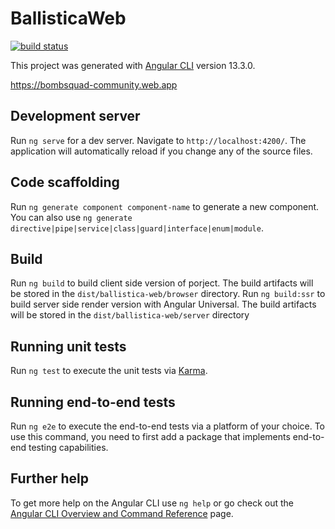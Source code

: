 # BallisticaWeb

[![build status](https://github.com/imayushsaini/ballistica-web/workflows/Build/badge.svg)](https://github.com/imayushsaini/ballistica-web/actions)

This project was generated with [Angular CLI](https://github.com/angular/angular-cli) version 13.3.0.

https://bombsquad-community.web.app

## Development server

Run `ng serve` for a dev server. Navigate to `http://localhost:4200/`. The application will automatically reload if you change any of the source files.

## Code scaffolding

Run `ng generate component component-name` to generate a new component. You can also use `ng generate directive|pipe|service|class|guard|interface|enum|module`.

## Build

Run `ng build` to build client side version of porject. The build artifacts will be stored in the `dist/ballistica-web/browser` directory.
Run `ng build:ssr` to build server side render version with Angular Universal. The build artifacts will be stored in the `dist/ballistica-web/server` directory

## Running unit tests

Run `ng test` to execute the unit tests via [Karma](https://karma-runner.github.io).

## Running end-to-end tests

Run `ng e2e` to execute the end-to-end tests via a platform of your choice. To use this command, you need to first add a package that implements end-to-end testing capabilities.

## Further help

To get more help on the Angular CLI use `ng help` or go check out the [Angular CLI Overview and Command Reference](https://angular.io/cli) page.
